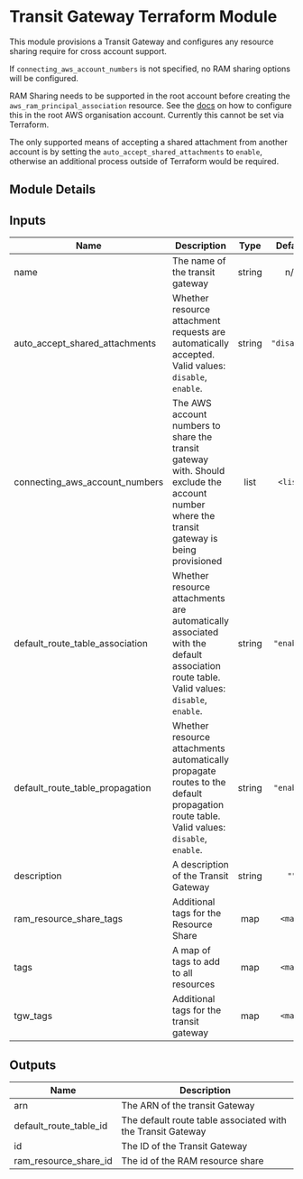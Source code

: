 # Transit Gateway Terraform Module

This module provisions a Transit Gateway and configures any resource sharing require for cross account support.

If `connecting_aws_account_numbers` is not specified, no RAM sharing options will be configured.

RAM Sharing needs to be supported in the root account before creating the `aws_ram_principal_association` resource. See the [docs](https://docs.aws.amazon.com/ram/latest/userguide/getting-started-sharing.html#getting-started-sharing-orgs) on how to configure this in the root AWS organisation account. Currently this cannot be set via Terraform.

The only supported means of accepting a shared attachment from another account is by setting the `auto_accept_shared_attachments` to `enable`, otherwise an additional process outside of Terraform would be required.

## Module Details

## Inputs

| Name | Description | Type | Default | Required |
|------|-------------|:----:|:-----:|:-----:|
| name | The name of the transit gateway | string | n/a | yes |
| auto\_accept\_shared\_attachments | Whether resource attachment requests are automatically accepted. Valid values: `disable`, `enable`. | string | `"disable"` | no |
| connecting\_aws\_account\_numbers | The AWS account numbers to share the transit gateway with. Should exclude the account number where the transit gateway is being provisioned | list | `<list>` | no |
| default\_route\_table\_association | Whether resource attachments are automatically associated with the default association route table. Valid values: `disable`, `enable`. | string | `"enable"` | no |
| default\_route\_table\_propagation | Whether resource attachments automatically propagate routes to the default propagation route table. Valid values: `disable`, `enable`. | string | `"enable"` | no |
| description | A description of the Transit Gateway | string | `""` | no |
| ram\_resource\_share\_tags | Additional tags for the Resource Share | map | `<map>` | no |
| tags | A map of tags to add to all resources | map | `<map>` | no |
| tgw\_tags | Additional tags for the transit gateway | map | `<map>` | no |

## Outputs

| Name | Description |
|------|-------------|
| arn | The ARN of the transit Gateway |
| default\_route\_table\_id | The default route table associated with the Transit Gateway |
| id | The ID of the Transit Gateway |
| ram\_resource\_share\_id | The id of the RAM resource share |

